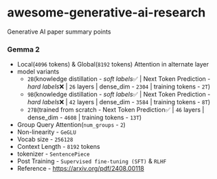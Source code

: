 # awesome-generative-ai-research
Generative AI paper summary points

### Gemma 2
- Local(`4096` tokens) & Global(`8192` tokens) Attention in alternate layer
- model variants
   - `2B`(knowledge distillation - *soft labels*✅ | Next Token Prediction - *hard labels*❌ | `26` layers | dense_dim - `2304` | training tokens - `2T`)
   - `9B`(knowledge distillation - *soft labels*✅ | Next Token Prediction - *hard labels*❌ | `42` layers | dense_dim - `3584` | training tokens - `8T`)
   - `27B`(trained from scratch - Next Token Prediction✅ | `46` layers | dense_dim - `4608` | training tokens - `13T`)
- Group Query Attention(`num_groups` - `2`)
- Non-linearity - `GeGLU`
- Vocab size - `256128`
- Context Length - `8192` tokens
- tokenizer - `SentencePiece`
- Post Training - `Supervised fine-tuning (SFT)` & `RLHF`
- Reference - https://arxiv.org/pdf/2408.00118
